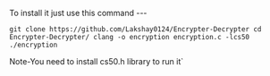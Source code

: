 To install it just use this command --- 


``git clone https://github.com/Lakshay0124/Encrypter-Decrypter
cd Encrypter-Decrypter/
clang -o encryption encryption.c -lcs50
./encryption``

Note-You need to install cs50.h library to run it`
